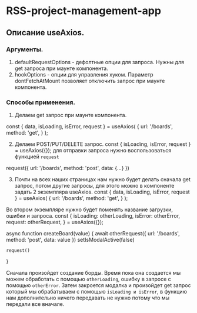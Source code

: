 # RSS-project-management-app

## Описание useAxios.

### Аргументы.

1.  defaultRequestOptions - дефолтные опции для запроса. Нужны для get запроса при маунте компонента.
2.  hookOptions - опции для управления хуком. Параметр dontFetchAtMount позволяет отключить запрос при маунте компонента.

### Способы применения.

1. Делаем get запрос при маунте компонента.

const { data, isLoading, isError, request } = useAxios(
{
url: '/boards',
method: 'get',
}
);

2. Делаем POST/PUT/DELETE запрос.
   const { isLoading, isError, request } = useAxios({});
   для отправки запроса нужно воспользоваться функцией `request`

request({
url: '/boards',
method: 'post',
data: {...}
})

3. Почти на всех наших страницах нам нужно будет делать сначала get запрос, потом другие запросы, для этого можно в компоненте задать 2 экземпляра useAxios.
   const { data, isLoading, isError, request } = useAxios(
   {
   url: '/boards',
   method: 'get',
   }
   );

Во втором экземпляре нужно будет поменять название загрузки, ошибки и запроса.
const {
isLoading: otherLoading,
isError: otherError,
request: otherRequest,
} = useAxios({});

async function createBoard(value) {
await otherRequest({
url: '/boards',
method: 'post',
data: value
})
setIsModalActive(false)

    request()

}

Сначала произойдет создание борды. Время пока она создается мы можем обработать с помощью `otherLoading`, ошибку в запросе с помощью `otherError`. Затем закроется модалка и произойдет get запрос который мы обрабатываем с помощью `isLoading и isError`, в функцию нам дополнительно ничего передавать не нужно потому что мы передали все вначале.
